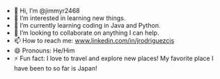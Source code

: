 - 👋 Hi, I’m @jimmyr2468
- 👀 I’m interested in learning new things. 
- 🌱 I’m currently learning coding in Java and Python.
- 💞️ I’m looking to collaborate on anything I can help. 
- 📫 How to reach me: www.linkedin.com/in/jrodriguezcis
- 😄 Pronouns: He/Him
- ⚡ Fun fact: I love to travel and explore new places! My favorite place I have been to so far is Japan!

<!---
jimmyr2468/jimmyr2468 is a ✨ special ✨ repository because its `README.md` (this file) appears on your GitHub profile.
You can click the Preview link to take a look at your changes.
--->
